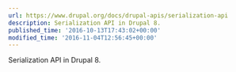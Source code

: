 ```yaml
---
url: https://www.drupal.org/docs/drupal-apis/serialization-api
description: Serialization API in Drupal 8.
published_time: '2016-10-13T17:43:02+00:00'
modified_time: '2016-11-04T12:56:45+00:00'
---
```

Serialization API in Drupal 8.